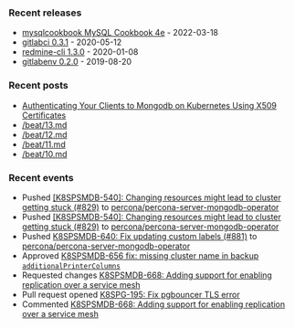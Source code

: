 ### Recent releases

* [mysqlcookbook MySQL Cookbook 4e](https://github.com/svetasmirnova/mysqlcookbook/releases/tag/1.0) - 2022-03-18
* [gitlabci 0.3.1](https://github.com/egegunes/gitlabci/releases/tag/0.3.1) - 2020-05-12
* [redmine-cli 1.3.0](https://github.com/egegunes/redmine-cli/releases/tag/1.3.0) - 2020-01-08
* [gitlabenv 0.2.0](https://github.com/egegunes/gitlabenv/releases/tag/0.2.0) - 2019-08-20

### Recent posts

* [Authenticating Your Clients to Mongodb on Kubernetes Using X509 Certificates](https://ege.dev/posts/authenticating-your-clients-to-mongodb-on-kubernetes-using-x509-certificates/)
* [/beat/13.md](https://ege.dev/beat/13/)
* [/beat/12.md](https://ege.dev/beat/12/)
* [/beat/11.md](https://ege.dev/beat/11/)
* [/beat/10.md](https://ege.dev/beat/10/)

### Recent events

* Pushed [[K8SPSMDB-540]: Changing resources might lead to cluster getting stuck (#829)](https://github.com/percona/percona-server-mongodb-operator/commit/f1998d900ee6cfba371b17d3e6bd68979df87646) to [percona/percona-server-mongodb-operator](https://github.com/percona/percona-server-mongodb-operator)
* Pushed [[K8SPSMDB-540]: Changing resources might lead to cluster getting stuck (#829)](https://github.com/percona/percona-server-mongodb-operator/commit/f1998d900ee6cfba371b17d3e6bd68979df87646) to [percona/percona-server-mongodb-operator](https://github.com/percona/percona-server-mongodb-operator)
* Pushed [K8SPSMDB-640: Fix updating custom labels (#881)](https://github.com/percona/percona-server-mongodb-operator/commit/f172dbcf90cf784b41c16187be8ca30735572353) to [percona/percona-server-mongodb-operator](https://github.com/percona/percona-server-mongodb-operator)
* Approved [K8SPSMDB-656 fix: missing cluster name in backup `additionalPrinterColumns`](https://github.com/percona/percona-server-mongodb-operator/pull/909)
* Requested changes [K8SPSMDB-668: Adding support for enabling replication over a service mesh](https://github.com/percona/percona-server-mongodb-operator/pull/920)
* Pull request opened [K8SPG-195: Fix pgbouncer TLS error](https://github.com/percona/percona-postgresql-operator/pull/233)
* Commented [K8SPSMDB-668: Adding support for enabling replication over a service mesh](https://github.com/percona/percona-server-mongodb-operator/pull/920#issuecomment-1076133755)
